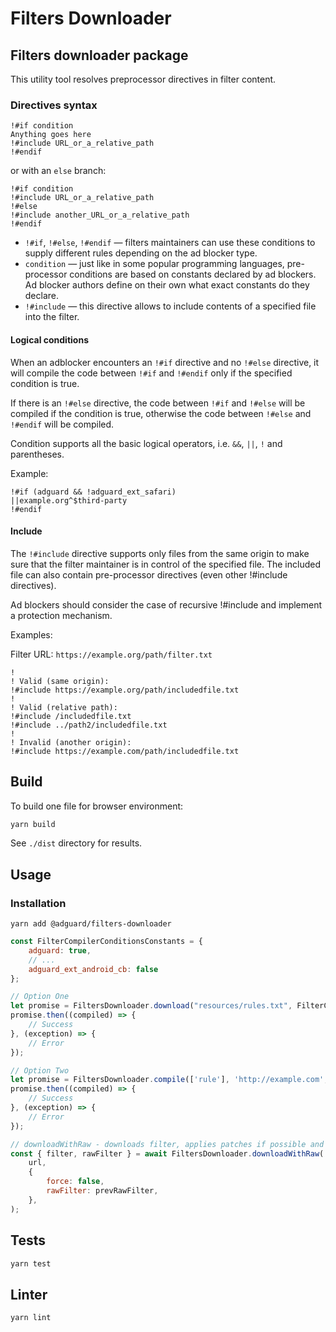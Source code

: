 # Filters Downloader

## Filters downloader package

This utility tool resolves preprocessor directives in filter content.

### Directives syntax

```adblock
!#if condition
Anything goes here
!#include URL_or_a_relative_path
!#endif
```

or with an `else` branch:

```adblock
!#if condition
!#include URL_or_a_relative_path
!#else
!#include another_URL_or_a_relative_path
!#endif
```

- `!#if`, `!#else`, `!#endif` — filters maintainers can use these conditions
  to supply different rules depending on the ad blocker type.
- `condition` — just like in some popular programming languages,
  pre-processor conditions are based on constants declared by ad blockers.
  Ad blocker authors define on their own what exact constants do they declare.
- `!#include` — this directive allows to include contents of a specified file into the filter.

#### Logical conditions

When an adblocker encounters an `!#if` directive and no `!#else` directive,
it will compile the code between `!#if` and `!#endif` only if the specified condition is true.

If there is an `!#else` directive, the code between `!#if` and `!#else` will be compiled if the condition is true,
otherwise the code between `!#else` and `!#endif` will be compiled.

Condition supports all the basic logical operators, i.e. `&&`, `||`, `!` and parentheses.

Example:

```adblock
!#if (adguard && !adguard_ext_safari)
||example.org^$third-party
!#endif
```

#### Include

The `!#include` directive supports only files from the same origin
to make sure that the filter maintainer is in control of the specified file.
The included file can also contain pre-processor directives (even other !#include directives).

Ad blockers should consider the case of recursive !#include and implement a protection mechanism.

Examples:

Filter URL: `https://example.org/path/filter.txt`

```adblock
!
! Valid (same origin):
!#include https://example.org/path/includedfile.txt
!
! Valid (relative path):
!#include /includedfile.txt
!#include ../path2/includedfile.txt
!
! Invalid (another origin):
!#include https://example.com/path/includedfile.txt
```

## Build

To build one file for browser environment:

```bash
yarn build
```

See `./dist` directory for results.

## Usage

### Installation

```
yarn add @adguard/filters-downloader
```

```js
const FilterCompilerConditionsConstants = {
    adguard: true,
    // ...
    adguard_ext_android_cb: false
};

// Option One
let promise = FiltersDownloader.download("resources/rules.txt", FilterCompilerConditionsConstants);
promise.then((compiled) => {
    // Success
}, (exception) => {
    // Error
});

// Option Two
let promise = FiltersDownloader.compile(['rule'], 'http://example.com', FilterCompilerConditionsConstants);
promise.then((compiled) => {
    // Success
}, (exception) => {
    // Error
});

// downloadWithRaw - downloads filter, applies patches if possible and resolves conditionals
const { filter, rawFilter } = await FiltersDownloader.downloadWithRaw(
    url,
    {
        force: false,
        rawFilter: prevRawFilter,
    },
);
```

## Tests

```bash
yarn test
```

## Linter

```bash
yarn lint
```
